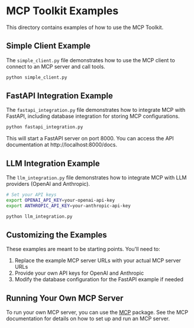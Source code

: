 # MCP Toolkit Examples

This directory contains examples of how to use the MCP Toolkit.

## Simple Client Example

The `simple_client.py` file demonstrates how to use the MCP client to connect to an MCP server and call tools.

```bash
python simple_client.py
```

## FastAPI Integration Example

The `fastapi_integration.py` file demonstrates how to integrate MCP with FastAPI, including database integration for storing MCP configurations.

```bash
python fastapi_integration.py
```

This will start a FastAPI server on port 8000. You can access the API documentation at http://localhost:8000/docs.

## LLM Integration Example

The `llm_integration.py` file demonstrates how to integrate MCP with LLM providers (OpenAI and Anthropic).

```bash
# Set your API keys
export OPENAI_API_KEY=your-openai-api-key
export ANTHROPIC_API_KEY=your-anthropic-api-key

python llm_integration.py
```

## Customizing the Examples

These examples are meant to be starting points. You'll need to:

1. Replace the example MCP server URLs with your actual MCP server URLs
2. Provide your own API keys for OpenAI and Anthropic
3. Modify the database configuration for the FastAPI example if needed

## Running Your Own MCP Server

To run your own MCP server, you can use the [MCP](https://github.com/mcp-project/mcp) package. See the MCP documentation for details on how to set up and run an MCP server.

